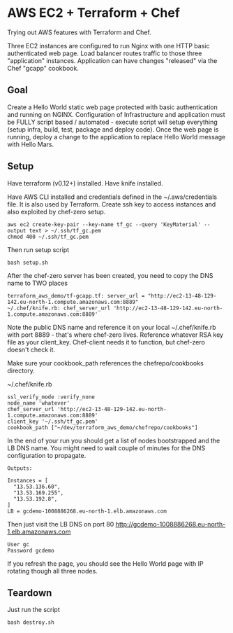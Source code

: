 # AWS EC2 + Terraform + Chef
Trying out AWS features with Terraform and Chef.

Three EC2 instances are configured to run Nginx with one HTTP basic authenticated web page. Load balancer routes traffic to those three "application" instances. Application can have changes "released" via the Chef "gcapp" cookbook.


## Goal

Create a Hello World static web page protected with basic authentication and running on NGINX. Configuration of Infrastructure and application must be FULLY script based / automated - execute script will setup everything (setup infra, build, test, package and deploy code). Once the web page is running, deploy a change to the application to replace Hello World message with Hello Mars.


## Setup

Have terraform (v0.12+) installed. Have knife installed.

Have AWS CLI installed and credentials defined in the ~/.aws/credentials file. It is also used by Terraform.
Create ssh key to access instances and also exploited by chef-zero setup.
```
aws ec2 create-key-pair --key-name tf_gc --query 'KeyMaterial' --output text > ~/.ssh/tf_gc.pem
chmod 400 ~/.ssh/tf_gc.pem
```

Then run setup script
```
bash setup.sh
```
After the chef-zero server has been created, you need to copy the DNS name to TWO places
```
terraform_aws_demo/tf-gcapp.tf: server_url = "http://ec2-13-48-129-142.eu-north-1.compute.amazonaws.com:8889"
~/.chef/knife.rb: chef_server_url 'http://ec2-13-48-129-142.eu-north-1.compute.amazonaws.com:8889'
```

Note the public DNS name and reference it on your local ~/.chef/knife.rb with port 8889 - that's where chef-zero lives. Reference whatever RSA key file as your client_key. Chef-client needs it to function, but chef-zero doesn't check it.

Make sure your cookbook_path references the chefrepo/cookbooks directory.

~/.chef/knife.rb
```
ssl_verify_mode :verify_none
node_name 'whatever'
chef_server_url 'http://ec2-13-48-129-142.eu-north-1.compute.amazonaws.com:8889'
client_key '~/.ssh/tf_gc.pem'
cookbook_path ["~/dev/terraform_aws_demo/chefrepo/cookbooks"]
```

In the end of your run you should get a list of nodes bootstrapped and the LB DNS name. You might need to wait couple of minutes for the DNS configuration to propagate. 

```
Outputs:

Instances = [
  "13.53.136.60",
  "13.53.169.255",
  "13.53.192.8",
]
LB = gcdemo-1008886268.eu-north-1.elb.amazonaws.com
```

Then just visit the LB DNS on port 80 http://gcdemo-1008886268.eu-north-1.elb.amazonaws.com
```
User gc
Password gcdemo
```

If you refresh the page, you should see the Hello World page with IP rotating though all three nodes.


## Teardown

Just run the script
```
bash destroy.sh
```